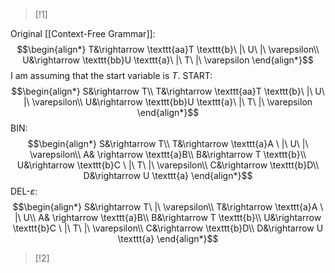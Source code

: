 >[!1]

Original [[Context-Free Grammar]]: $$\begin{align*}
T&\rightarrow \texttt{aa}T \texttt{b}\ |\ U\ |\ \varepsilon\\
U&\rightarrow \texttt{bb}U \texttt{a}\ |\ T\ |\ \varepsilon
\end{align*}$$I am assuming that the start variable is $T$.
START:
$$\begin{align*}
S&\rightarrow T\\
T&\rightarrow \texttt{aa}T \texttt{b}\ |\ U\ |\ \varepsilon\\
U&\rightarrow \texttt{bb}U \texttt{a}\ |\ T\ |\ \varepsilon
\end{align*}$$
BIN:
$$\begin{align*}
S&\rightarrow T\\
T&\rightarrow \texttt{a}A \ |\ U\ |\ \varepsilon\\
A& \rightarrow \texttt{a}B\\
B&\rightarrow T \texttt{b}\\
U&\rightarrow \texttt{b}C \ |\ T\ |\ \varepsilon\\
C&\rightarrow \texttt{b}D\\
D&\rightarrow U \texttt{a}
\end{align*}$$
DEL-$\varepsilon$: $$\begin{align*}
S&\rightarrow T\ |\ \varepsilon\\
T&\rightarrow \texttt{a}A \ |\ U\\
A& \rightarrow \texttt{a}B\\
B&\rightarrow T \texttt{b}\\
U&\rightarrow \texttt{b}C \ |\ T\ |\ \varepsilon\\
C&\rightarrow \texttt{b}D\\
D&\rightarrow U \texttt{a}
\end{align*}$$


>[!2]



